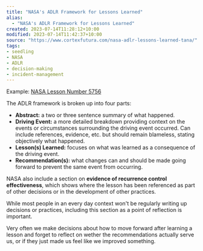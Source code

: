 ```yaml
---
title: "NASA's ADLR Framework for Lessons Learned"
alias:
  - "NASA's ADLR Framework for Lessons Learned"
created: 2023-07-14T11:28:12+10:00
modified: 2023-07-14T11:42:37+10:00
source: "https://www.cortexfutura.com/nasa-adlr-lessons-learned-tana/"
tags:
- seedling
- NASA
- ADLR
- decision-making
- incident-management
---
```


Example: [NASA Lesson Number 5756](https://llis.nasa.gov/lesson/5756)

The ADLR framework is broken up into four parts:
- **Abstract:** a two or three sentence summary of what happened.
- **Driving Event:** a more detailed breakdown providing context on the events or circumstances surrounding the driving event occurred. Can include references, evidence, etc. but should remain blameless, stating objectively what happened.
- **Lesson(s) Learned:** focuses on what was learned as a consequence of the driving event.
- **Recommendation(s):** what changes can and should be made going forward to prevent the same event from occurring.

NASA also include a section on **evidence of recurrence control effectiveness**, which shows where the lesson has been referenced as part of other decisions or in the development of other practices.

While most people in an every day context won't be regularly writing up decisions or practices, including this section as a point of reflection is important. 

Very often we make decisions about how to move forward after learning a lesson and forget to reflect on wether the recommendations actually serve us, or if they just made us feel like we improved something.